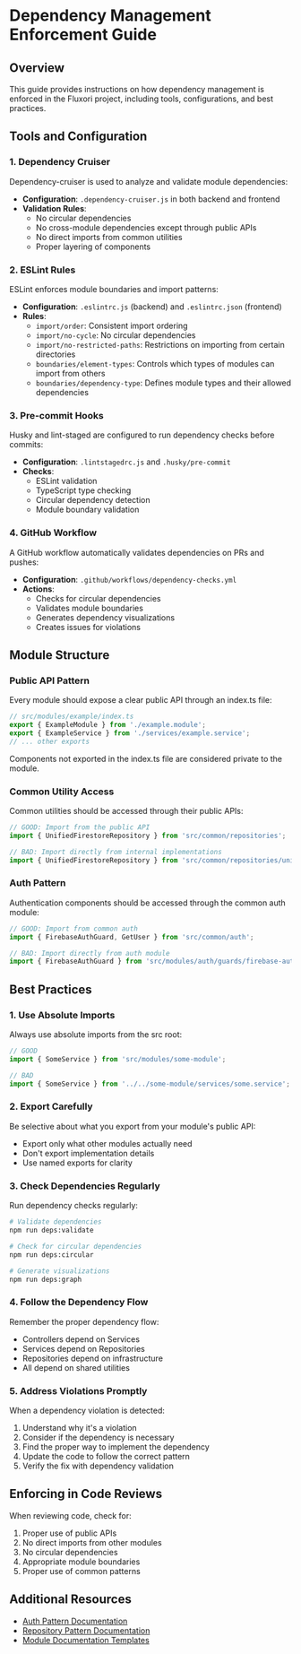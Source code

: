 # Dependency Management Enforcement Guide

## Overview

This guide provides instructions on how dependency management is enforced in the Fluxori project, including tools, configurations, and best practices.

## Tools and Configuration

### 1. Dependency Cruiser

Dependency-cruiser is used to analyze and validate module dependencies:

- **Configuration**: `.dependency-cruiser.js` in both backend and frontend
- **Validation Rules**: 
  - No circular dependencies
  - No cross-module dependencies except through public APIs
  - No direct imports from common utilities
  - Proper layering of components

### 2. ESLint Rules

ESLint enforces module boundaries and import patterns:

- **Configuration**: `.eslintrc.js` (backend) and `.eslintrc.json` (frontend)
- **Rules**:
  - `import/order`: Consistent import ordering
  - `import/no-cycle`: No circular dependencies
  - `import/no-restricted-paths`: Restrictions on importing from certain directories
  - `boundaries/element-types`: Controls which types of modules can import from others
  - `boundaries/dependency-type`: Defines module types and their allowed dependencies

### 3. Pre-commit Hooks

Husky and lint-staged are configured to run dependency checks before commits:

- **Configuration**: `.lintstagedrc.js` and `.husky/pre-commit`
- **Checks**:
  - ESLint validation
  - TypeScript type checking
  - Circular dependency detection
  - Module boundary validation

### 4. GitHub Workflow

A GitHub workflow automatically validates dependencies on PRs and pushes:

- **Configuration**: `.github/workflows/dependency-checks.yml`
- **Actions**:
  - Checks for circular dependencies
  - Validates module boundaries
  - Generates dependency visualizations
  - Creates issues for violations

## Module Structure

### Public API Pattern

Every module should expose a clear public API through an index.ts file:

```typescript
// src/modules/example/index.ts
export { ExampleModule } from './example.module';
export { ExampleService } from './services/example.service';
// ... other exports
```

Components not exported in the index.ts file are considered private to the module.

### Common Utility Access

Common utilities should be accessed through their public APIs:

```typescript
// GOOD: Import from the public API
import { UnifiedFirestoreRepository } from 'src/common/repositories';

// BAD: Import directly from internal implementations
import { UnifiedFirestoreRepository } from 'src/common/repositories/unified-firestore.repository';
```

### Auth Pattern

Authentication components should be accessed through the common auth module:

```typescript
// GOOD: Import from common auth
import { FirebaseAuthGuard, GetUser } from 'src/common/auth';

// BAD: Import directly from auth module
import { FirebaseAuthGuard } from 'src/modules/auth/guards/firebase-auth.guard';
```

## Best Practices

### 1. Use Absolute Imports

Always use absolute imports from the src root:

```typescript
// GOOD
import { SomeService } from 'src/modules/some-module';

// BAD
import { SomeService } from '../../some-module/services/some.service';
```

### 2. Export Carefully

Be selective about what you export from your module's public API:

- Export only what other modules actually need
- Don't export implementation details
- Use named exports for clarity

### 3. Check Dependencies Regularly

Run dependency checks regularly:

```bash
# Validate dependencies
npm run deps:validate

# Check for circular dependencies
npm run deps:circular

# Generate visualizations
npm run deps:graph
```

### 4. Follow the Dependency Flow

Remember the proper dependency flow:

- Controllers depend on Services
- Services depend on Repositories
- Repositories depend on infrastructure
- All depend on shared utilities

### 5. Address Violations Promptly

When a dependency violation is detected:

1. Understand why it's a violation
2. Consider if the dependency is necessary
3. Find the proper way to implement the dependency
4. Update the code to follow the correct pattern
5. Verify the fix with dependency validation

## Enforcing in Code Reviews

When reviewing code, check for:

1. Proper use of public APIs
2. No direct imports from other modules
3. No circular dependencies
4. Appropriate module boundaries
5. Proper use of common patterns

## Additional Resources

- [Auth Pattern Documentation](./auth-pattern.md)
- [Repository Pattern Documentation](./repository-pattern.md)
- [Module Documentation Templates](./modules/templates/module-documentation.md)